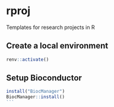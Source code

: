 # rproj
Templates for research projects in R

## Create a local environment

```r
renv::activate()
```

## Setup Bioconductor

````r
install("BiocManager")
BiocManager::install()
```

